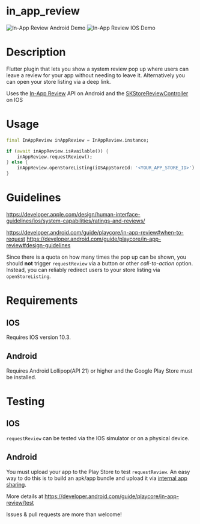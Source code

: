 # in_app_review

![In-App Review Android Demo](https://github.com/britannio/in_app_review/blob/master/screenshots/android.jpg)
![In-App Review IOS Demo](https://github.com/britannio/in_app_review/blob/master/screenshots/ios.png)

# Description
Flutter plugin that lets you show a system review pop up where users can leave a review for your app without needing to leave it. Alternatively you can open your store listing via a deep link.

Uses the [In-App Review](https://developer.android.com/guide/playcore/in-app-review) API on Android and the [SKStoreReviewController](https://developer.apple.com/documentation/storekit/skstorereviewcontroller) on IOS


# Usage

```dart
final InAppReview inAppReview = InAppReview.instance;

if (await inAppReview.isAvailable()) {
    inAppReview.requestReview();
} else {
    inAppReview.openStoreListing(iOSAppStoreId: '<YOUR_APP_STORE_ID>')
}
```

# Guidelines
https://developer.apple.com/design/human-interface-guidelines/ios/system-capabilities/ratings-and-reviews/

https://developer.android.com/guide/playcore/in-app-review#when-to-request
https://developer.android.com/guide/playcore/in-app-review#design-guidelines

Since there is a quota on how many times the pop up can be shown, you should **not** trigger `requestReview` via a button or other *call-to-action* option. Instead, you can reliably redirect users to your store listing via `openStoreListing`.


# Requirements
## IOS
Requires IOS version 10.3.
## Android
Requires Android Lollipop(API 21) or higher and the Google Play Store must be installed.

# Testing
## IOS
`requestReview` can be tested via the IOS simulator or on a physical device.

## Android
You must upload your app to the Play Store to test `requestReview`. An easy way to do this is to build an apk/app bundle and upload it via [internal app sharing](https://play.google.com/apps/publish/internalappsharing/).

More details at https://developer.android.com/guide/playcore/in-app-review/test



Issues & pull requests are more than welcome!